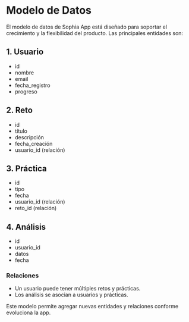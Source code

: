 # Modelo de Datos

El modelo de datos de Sophia App está diseñado para soportar el crecimiento y la flexibilidad del producto. Las principales entidades son:

## 1. Usuario

- id
- nombre
- email
- fecha_registro
- progreso

## 2. Reto

- id
- título
- descripción
- fecha_creación
- usuario_id (relación)

## 3. Práctica

- id
- tipo
- fecha
- usuario_id (relación)
- reto_id (relación)

## 4. Análisis

- id
- usuario_id
- datos
- fecha

### Relaciones

- Un usuario puede tener múltiples retos y prácticas.
- Los análisis se asocian a usuarios y prácticas.

Este modelo permite agregar nuevas entidades y relaciones conforme evoluciona la app.
